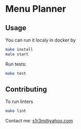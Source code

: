 # Menu Planner

## Usage
You can run it localy in docker by
```bash
make install
male start
```

Run tests:
```bash
make test
```


## Contributing
To run linters
```bash
make lint
```

Contact me: s1r3m@yahoo.com

